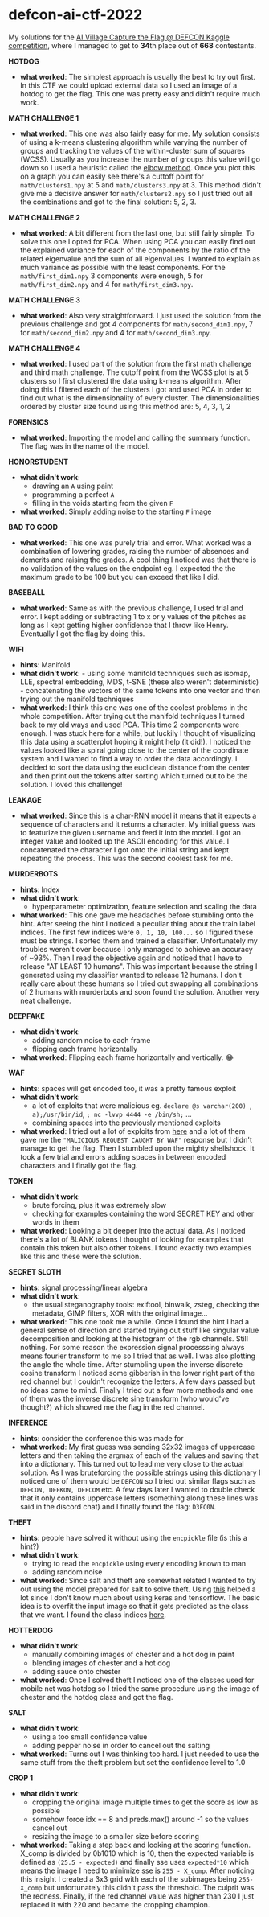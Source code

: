 # defcon-ai-ctf-2022
My solutions for the [AI Village Capture the Flag @ DEFCON Kaggle competition](https://www.kaggle.com/competitions/ai-village-ctf/), where I managed to get to **34**th place out of **668** contestants.



**HOTDOG**
- **what worked**:  The simplest approach is usually the best to try out first. In this CTF we could upload external data so I used an image of a hotdog to get the flag. This one was pretty easy and didn't require much work.

**MATH CHALLENGE 1**
- **what worked**:  This one was also fairly easy for me. My solution consists of using a k-means clustering algorithm while varying the number of groups and tracking the values of the within-cluster sum of squares (WCSS). Usually as you increase the number of groups this value will go down so I used a heuristic called the [elbow method](https://en.wikipedia.org/wiki/Elbow_method_(clustering)). Once you plot this on a graph you can easily see there's a cuttoff point for `math/clusters1.npy` at 5 and `math/clusters3.npy` at 3. This method didn't give me a decisive answer for `math/clusters2.npy` so I just tried out all the combinations and got to the final solution: 5, 2, 3.

**MATH CHALLENGE 2**
- **what worked**: A bit different from the last one, but still fairly simple. To solve this one I opted for PCA. When using PCA you can easily find out the explained variance for each of the components by the ratio of the related eigenvalue and the sum of all eigenvalues. I wanted to explain as much variance as possible with the least components. For the `math/first_dim1.npy` 3 components were enough, 5 for `math/first_dim2.npy` and 4 for `math/first_dim3.npy`.

**MATH CHALLENGE 3**
- **what worked**:  Also very straightforward. I just used the solution from the previous challenge and got 4 components for `math/second_dim1.npy`, 7 for `math/second_dim2.npy` and 4 for `math/second_dim3.npy`.

**MATH CHALLENGE 4**
- **what worked**: I used part of the solution from the first math challenge and third math challenge. The cutoff point from the WCSS plot is at 5 clusters so I first clustered the data using k-means algorithm. After doing this I filtered each of the clusters I got and used PCA in order to find out what is the dimensionality of every cluster. The dimensionalities ordered by cluster size found using this method are:  5, 4, 3, 1, 2

**FORENSICS**
- **what worked**: Importing the model and calling the summary function. The flag was in the name of the model.

**HONORSTUDENT**
- **what didn't work**: 
     - drawing an `A` using paint
     - programming a perfect `A`
     - filling in the voids starting from the given `F`
- **what worked**: Simply adding noise to the starting `F` image

**BAD TO GOOD**
- **what worked**:  This one was purely trial and error. What worked was a combination of lowering grades, raising the number of absences and demerits and raising the grades. A cool thing I noticed was that there is no validation of the values on the endpoint eg. I expected the the maximum grade to be 100 but you can exceed that like I did.

**BASEBALL**
- **what worked**: Same as with the previous challenge, I used trial and error. I kept adding or subtracting 1 to x or y values of the pitches as long as I kept getting higher confidence that I throw like Henry. Eventually I got the flag by doing this.

**WIFI**
- **hints**: Manifold
- **what didn't work**: 
       - using some manifold techniques such as isomap, LLE, spectral embedding, MDS, t-SNE (these also weren't deterministic)
       - concatenating the vectors of the same tokens into one vector and then trying out the manifold techniques
- **what worked**:  I think this one was one of the coolest problems in the whole competition. After trying out the manifold techniques I turned back to my old ways and used PCA. This time 2 components were enough. I was stuck here for a while, but luckily I thought of visualizing this data using a scatterplot hoping it might help (it did!). I noticed the values looked like a spiral going close to the center of the coordinate system and I wanted to find a way to order the data accordingly. I decided to sort the data using the euclidean distance from the center and then print out the tokens after sorting which turned out to be the solution. I loved this challenge!

**LEAKAGE**
- **what worked**: Since this is a char-RNN model it means that it expects a sequence of characters and it returns a character. My initial guess was to featurize the given username and feed it into the model. I got an integer value and looked up the ASCII encoding for this value. I concatenated the character I got onto the initial string and kept repeating the process. This was the second coolest task for me.

**MURDERBOTS**
- **hints**: Index
- **what didn't work**:
    - hyperparameter optimization, feature selection and scaling the data
- **what worked**: This one gave me headaches before stumbling onto the hint. After seeing the hint I noticed a peculiar thing about the train label indices. The first few indices were `0, 1, 10, 100...` so I figured these must be strings. I sorted them and trained a classifier. Unfortunately my troubles weren't over because I only managed to achieve an accuracy of ~93%. Then I read the objective again and noticed that I have to release "AT LEAST 10 humans". This was important because the string I generated using my classifier wanted to release 12 humans. I don't really care about these humans so I tried out swapping all combinations of 2 humans with murderbots and soon found the solution. Another very neat challenge.

**DEEPFAKE**
- **what didn't work**: 
     - adding random noise to each frame
     - flipping each frame horizontally
- **what worked**: Flipping each frame horizontally and vertically. 😂

**WAF**
- **hints**: spaces will get encoded too, it was a pretty famous exploit
- **what didn't work**:
     - a lot of exploits that were malicious eg. `declare @s varchar(200) `, `a);/usr/bin/id`, `; nc -lvvp 4444 -e /bin/sh;` ...
     - combining spaces into the previously mentioned exploits
- **what worked**: I tried out a lot of exploits from [here](https://github.com/swisskyrepo/PayloadsAllTheThings) and a lot of them gave me the `"MALICIOUS REQUEST CAUGHT BY WAF"` response but I didn't manage to get the flag. Then I stumbled upon the mighty shellshock. It took a few trial and errors adding spaces in between encoded characters and I finally got the flag.

**TOKEN**
- **what didn't work**:
     - brute forcing, plus it was extremely slow
     - checking for examples containing the word SECRET KEY and other words in them
- **what worked**: Looking a bit deeper into the actual data. As I noticed there's a lot of BLANK tokens I thought of looking for examples that contain this token but also other tokens. I found exactly two examples like this and these were the solution.

**SECRET SLOTH**
- **hints**: signal processing/linear algebra
- **what didn't work**:
    - the usual steganography tools: exiftool, binwalk, zsteg, checking the metadata, GIMP filters, XOR with the original image...
- **what worked**: This one took me a while. Once I found the hint I had a general sense of direction and started trying out stuff like singular value decomposition and looking at the histogram of the rgb channels. Still nothing. For some reason the expression signal processsing always means fourier transform to me so I tried that as well. I was also plotting the angle the whole time. After stumbling upon the inverse discrete cosine transform I noticed some gibberish in the lower right part of the red channel but I couldn't recognize the letters. A few days passed but no ideas came to mind. Finally I tried out a few more methods and one of them was the inverse discrete sine transform (who would've thought?) which showed me the flag in the red channel.

**INFERENCE**
- **hints**:  consider the conference this was made for
- **what worked**: My first guess was sending 32x32 images of uppercase letters and then taking the argmax of each of the values and saving that into a dictionary. This turned out to lead me very close to the actual solution. As I was bruteforcing the possible strings using this dictionary I noticed one of them would be `DEFCQN` so I tried out similar flags such as `DEFCON, DEFKON, DEFCOM` etc. A few days later I wanted to double check that it only contains uppercase letters (something along these lines was said in the discord chat) and I finally found the flag: `D3FC0N`.

**THEFT**
- **hints**: people have solved it without using the `encpickle` file (is this a hint?)
- **what didn't work**:
     - trying to read the `encpickle` using every encoding known to man
     - adding random noise
-  **what worked**:  Since salt and theft are somewhat related I wanted to try out using the model prepared for salt to solve theft. Using [this](https://tcode2k16.github.io/blog/posts/picoctf-2018-writeup/general-skills/#solution-20) helped a lot since I don't know much about using keras and tensorflow. The basic idea is to overfit the input image so that it gets predicted as the class that we want. I found the class indices [here](https://deeplearning.cms.waikato.ac.nz/user-guide/class-maps/IMAGENET/).

**HOTTERDOG**
- **what didn't work**:
     - manually combining images of chester and a hot dog in paint
     - blending images of chester and a hot dog
     - adding sauce onto chester 
-  **what worked**:  Once I solved theft I noticed one of the classes used for mobile net was hotdog so I tried the same procedure using the image of chester and the hotdog class and got the flag.

**SALT**
- **what didn't work**:
     - using a too small confidence value
     - adding pepper noise in order to cancel out the salting
- **what worked**: Turns out I was thinking too hard. I just needed to use the same stuff from the theft problem but set the confidence level to 1.0

**CROP 1**
- **what didn't work**:
     - cropping the original image multiple times to get the score as low as possible
     - somehow force idx == 8 and preds.max() around -1 so the values cancel out
     - resizing the image to a smaller size before scoring
- **what worked**: Taking a step back and looking at the scoring function. X_comp is divided by 0b1010 which is 10, then the expected variable is defined as `(25.5 - expected)` and finally sse uses `expected*10` which means the image I need to minimize sse is `255 - X_comp`. After noticing this insight I created a 3x3 grid with each of the subimages being `255-X_comp` but unfortunately this didn't pass the threshold. The culprit was the redness. Finally, if the red channel value was higher than 230 I just replaced it with 220 and became the cropping champion.
